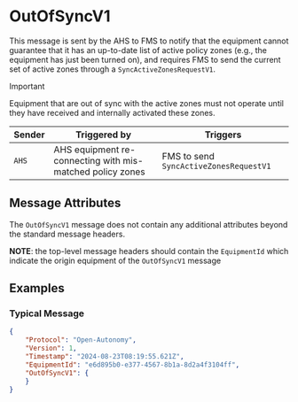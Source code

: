 # OutOfSyncV1

This message is sent by the AHS to FMS to notify that the equipment cannot guarantee that it has an up-to-date list of active policy zones (e.g., the equipment has just been turned on), and requires FMS to send the current set of active zones through a `SyncActiveZonesRequestV1`. 

> [!IMPORTANT]
> Equipment that are out of sync with the active zones must not operate until they have received and internally activated these zones.

| Sender | Triggered by | Triggers |
| --- | --- | --- |
| `AHS`  | AHS equipment re-connecting with mis-matched policy zones | FMS to send `SyncActiveZonesRequestV1` |

## Message Attributes

The `OutOfSyncV1` message does not contain any additional attributes beyond the standard message headers.

**NOTE**: the top-level message headers should contain the `EquipmentId` which indicate the origin equipment of the `OutOfSyncV1` message 

## Examples
### Typical Message
```JSON
{
    "Protocol": "Open-Autonomy",
    "Version": 1,
    "Timestamp": "2024-08-23T08:19:55.621Z",
    "EquipmentId": "e6d895b0-e377-4567-8b1a-8d2a4f3104ff",
    "OutOfSyncV1": {
    }
}
```